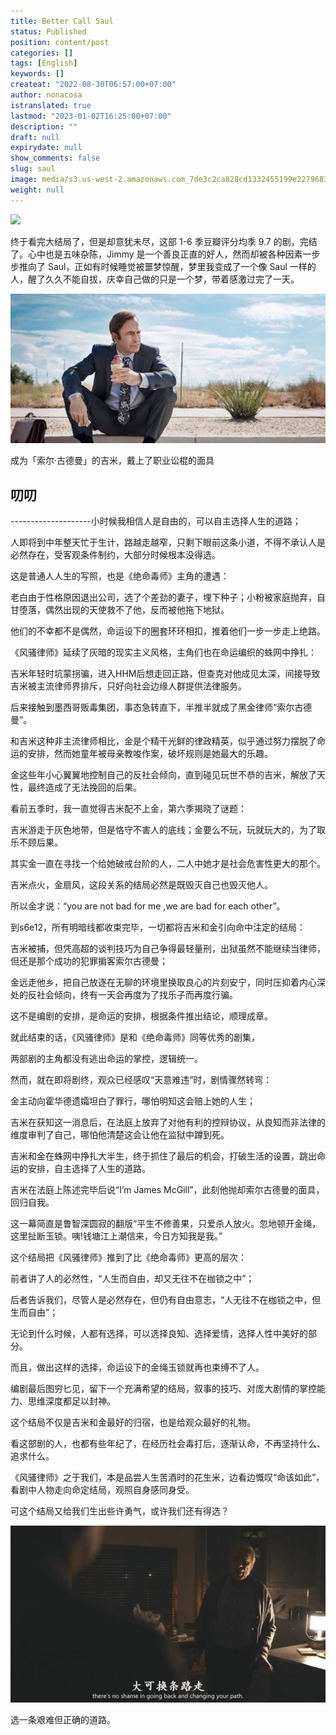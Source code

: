 ```yaml
---
title: Better Call Saul
status: Published
position: content/post
categories: []
tags: [English]
keywords: []
createat: "2022-08-30T06:57:00+07:00"
author: nonacosa
istranslated: true
lastmod: "2023-01-02T16:25:00+07:00"
description: ""
draft: null
expirydate: null
show_comments: false
slug: saul
image: media/s3.us-west-2.amazonaws.com_7de3c2ca828cd1332455199e22796831.jpeg
weight: null
---
```



![](media/s3.us-west-2.amazonaws.com_7de558e0-4a6a-4896-a831-9969a6b0d346.png)



<!--more-->终于看完大结局了，但是却意犹未尽，这部 1-6 季豆瓣评分均季 9.7 的剧，完结了。心中也是五味杂陈，Jimmy 是一个善良正直的好人，然而却被各种因素一步步推向了 Saul，正如有时候睡觉被噩梦惊醒，梦里我变成了一个像 Saul 一样的人，醒了久久不能自拔，庆幸自己做的只是一个梦，带着感激过完了一天。



![](media/s3.us-west-2.amazonaws.com_eaeedec9-7510-4007-a474-06fe47487965.png)

成为「索尔·古德曼」的吉米，戴上了职业讼棍的面具



## 叨叨



--------------------小时候我相信人是自由的，可以自主选择人生的道路；

人即将到中年整天忙于生计，路越走越窄，只剩下眼前这条小道，不得不承认人是必然存在，受客观条件制约，大部分时候根本没得选。

这是普通人人生的写照，也是《绝命毒师》主角的遭遇：

老白由于性格原因退出公司，选了个差劲的妻子，埋下种子；小粉被家庭抛弃，自甘堕落，偶然出现的天使救不了他，反而被他拖下地狱。

他们的不幸都不是偶然，命运设下的圈套环环相扣，推着他们一步一步走上绝路。

《风骚律师》延续了灰暗的现实主义风格，主角们也在命运编织的蛛网中挣扎：

吉米年轻时坑蒙拐骗，进入HHM后想走回正路，但查克对他成见太深，间接导致吉米被主流律师界排斥，只好向社会边缘人群提供法律服务。

后来接触到墨西哥贩毒集团，事态急转直下，半推半就成了黑金律师“索尔古德曼”。

和吉米这种非主流律师相比，金是个精干光鲜的律政精英，似乎通过努力摆脱了命运的安排，然而她童年被母亲教唆作案，破坏规则是她最大的乐趣。

金这些年小心翼翼地控制自己的反社会倾向，直到碰见玩世不恭的吉米，解放了天性，最终造成了无法挽回的后果。

看前五季时，我一直觉得吉米配不上金，第六季揭晓了谜题：

吉米游走于灰色地带，但是恪守不害人的底线；金要么不玩，玩就玩大的，为了取乐不顾后果。

其实金一直在寻找一个给她破戒台阶的人，二人中她才是社会危害性更大的那个。

吉米点火，金扇风，这段关系的结局必然是既毁灭自己也毁灭他人。

所以金才说：“you are not bad for me ,we are bad for each other”。

到s6e12，所有明暗线都收束完毕，一切都将吉米和金引向命中注定的结局：

吉米被捕，但凭高超的谈判技巧为自己争得最轻量刑，出狱虽然不能继续当律师，但还是那个成功的犯罪掮客索尔古德曼；

金远走他乡，把自己放逐在无聊的环境里换取良心的片刻安宁，同时压抑着内心深处的反社会倾向，终有一天会再度为了找乐子而再度行骗。

这不是编剧的安排，是命运的安排，根据条件推出结论，顺理成章。

就此结束的话，《风骚律师》是和《绝命毒师》同等优秀的剧集，

两部剧的主角都没有逃出命运的掌控，逻辑统一。

然而，就在即将剧终，观众已经感叹“天意难违”时，剧情骤然转弯：

金主动向霍华德遗孀坦白了罪行，哪怕明知这会赔上她的人生；

吉米在获知这一消息后，在法庭上放弃了对他有利的控辩协议，从良知而非法律的维度审判了自己，哪怕他清楚这会让他在监狱中蹲到死。

吉米和金在蛛网中挣扎大半生，终于抓住了最后的机会，打破生活的设置，跳出命运的安排，自主选择了人生的道路。

吉米在法庭上陈述完毕后说“I’m James McGill”，此刻他抛却索尔古德曼的面具，回归自我。

这一幕简直是鲁智深圆寂的翻版“平生不修善果，只爱杀人放火。忽地顿开金绳，这里扯断玉锁。咦!钱塘江上潮信来，今日方知我是我。”

这个结局把《风骚律师》推到了比《绝命毒师》更高的层次：

前者讲了人的必然性，“人生而自由，却又无往不在枷锁之中”；

后者告诉我们，尽管人是必然存在，但仍有自由意志，“人无往不在枷锁之中，但生而自由”；

无论到什么时候，人都有选择，可以选择良知、选择爱情，选择人性中美好的部分。

而且，做出这样的选择，命运设下的金绳玉锁就再也束缚不了人。

编剧最后图穷匕见，留下一个充满希望的结局，叙事的技巧、对庞大剧情的掌控能力、思维深度都足以封神。

这个结局不仅是吉米和金最好的归宿，也是给观众最好的礼物。

看这部剧的人，也都有些年纪了，在经历社会毒打后，逐渐认命，不再坚持什么、追求什么。

《风骚律师》之于我们，本是品尝人生苦酒时的花生米，边看边慨叹“命该如此”，看剧中人物走向命定结局，观照自身感同身受。

可这个结局又给我们生出些许勇气，或许我们还有得选？

![](media/img1.doubanio.com_p8045517.jpg)

选一条艰难但正确的道路。

